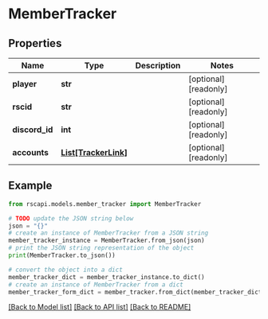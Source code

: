 # MemberTracker


## Properties

Name | Type | Description | Notes
------------ | ------------- | ------------- | -------------
**player** | **str** |  | [optional] [readonly] 
**rscid** | **str** |  | [optional] [readonly] 
**discord_id** | **int** |  | [optional] [readonly] 
**accounts** | [**List[TrackerLink]**](TrackerLink.md) |  | [optional] [readonly] 

## Example

```python
from rscapi.models.member_tracker import MemberTracker

# TODO update the JSON string below
json = "{}"
# create an instance of MemberTracker from a JSON string
member_tracker_instance = MemberTracker.from_json(json)
# print the JSON string representation of the object
print(MemberTracker.to_json())

# convert the object into a dict
member_tracker_dict = member_tracker_instance.to_dict()
# create an instance of MemberTracker from a dict
member_tracker_form_dict = member_tracker.from_dict(member_tracker_dict)
```
[[Back to Model list]](../README.md#documentation-for-models) [[Back to API list]](../README.md#documentation-for-api-endpoints) [[Back to README]](../README.md)


